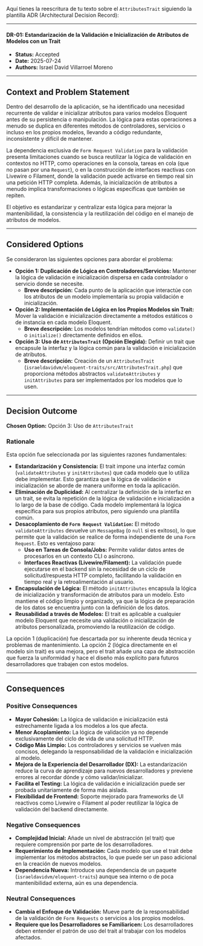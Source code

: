 Aquí tienes la reescritura de tu texto sobre el `AttributesTrait` siguiendo la plantilla ADR (Architectural Decision Record):

---

#### DR-01: Estandarización de la Validación e Inicialización de Atributos de Modelos con un Trait

- **Status:** Accepted
- **Date:** 2025-07-24
- **Authors:** Israel David Villarroel Moreno

---

## Context and Problem Statement

Dentro del desarrollo de la aplicación, se ha identificado una necesidad recurrente de validar e inicializar atributos para varios modelos Eloquent antes de su persistencia o manipulación. La lógica para estas operaciones a menudo se duplica en diferentes métodos de controladores, servicios o incluso en los propios modelos, llevando a código redundante, inconsistente y difícil de mantener.

La dependencia exclusiva de `Form Request Validation` para la validación presenta limitaciones cuando se busca reutilizar la lógica de validación en contextos no HTTP, como operaciones en la consola, tareas en cola (que no pasan por una `Request`), o en la construcción de interfaces reactivas con Livewire o Filament, donde la validación puede activarse en tiempo real sin una petición HTTP completa. Además, la inicialización de atributos a menudo implica transformaciones o lógicas específicas que también se repiten.

El objetivo es estandarizar y centralizar esta lógica para mejorar la mantenibilidad, la consistencia y la reutilización del código en el manejo de atributos de modelos.

---

## Considered Options

Se consideraron las siguientes opciones para abordar el problema:

-   **Opción 1: Duplicación de Lógica en Controladores/Servicios:** Mantener la lógica de validación e inicialización dispersa en cada controlador o servicio donde se necesite.
    * **Breve descripción:** Cada punto de la aplicación que interactúe con los atributos de un modelo implementaría su propia validación e inicialización.
-   **Opción 2: Implementación de Lógica en los Propios Modelos sin Trait:** Mover la validación e inicialización directamente a métodos estáticos o de instancia en cada modelo Eloquent.
    * **Breve descripción:** Los modelos tendrían métodos como `validate()` o `initialize()` directamente definidos en ellos.
-   **Opción 3: Uso de `AttributesTrait` (Opción Elegida):** Definir un trait que encapsule la interfaz y la lógica común para la validación e inicialización de atributos.
    * **Breve descripción:** Creación de un `AttributesTrait` (`israeldavidvm/eloquent-traits/src/AttributesTrait.php`) que proporciona métodos abstractos `validateAttributes` y `initAttributes` para ser implementados por los modelos que lo usen.

---

## Decision Outcome

**Chosen Option:** Opción 3: Uso de `AttributesTrait`

### Rationale

Esta opción fue seleccionada por las siguientes razones fundamentales:

-   **Estandarización y Consistencia:** El trait impone una interfaz común (`validateAttributes` y `initAttributes`) que cada modelo que lo utiliza debe implementar. Esto garantiza que la lógica de validación e inicialización se aborde de manera uniforme en toda la aplicación.
-   **Eliminación de Duplicidad:** Al centralizar la definición de la interfaz en un trait, se evita la repetición de la lógica de validación e inicialización a lo largo de la base de código. Cada modelo implementará la lógica específica para sus propios atributos, pero siguiendo una plantilla común.
-   **Desacoplamiento de `Form Request Validation`:** El método `validateAttributes` devuelve un `MessageBag` (o `null` si es exitoso), lo que permite que la validación se realice de forma independiente de una `Form Request`. Esto es ventajoso para:
    * **Uso en Tareas de Consola/Jobs:** Permite validar datos antes de procesarlos en un contexto CLI o asíncrono.
    * **Interfaces Reactivas (Livewire/Filament):** La validación puede ejecutarse en el backend sin la necesidad de un ciclo de solicitud/respuesta HTTP completo, facilitando la validación en tiempo real y la retroalimentación al usuario.
-   **Encapsulación de Lógica:** El método `initAttributes` encapsula la lógica de inicialización y transformación de atributos para un modelo. Esto mantiene el código limpio y organizado, ya que la lógica de preparación de los datos se encuentra junto con la definición de los datos.
-   **Reusabilidad a través de Modelos:** El trait es aplicable a cualquier modelo Eloquent que necesite una validación o inicialización de atributos personalizada, promoviendo la reutilización de código.

La opción 1 (duplicación) fue descartada por su inherente deuda técnica y problemas de mantenimiento. La opción 2 (lógica directamente en el modelo sin trait) es una mejora, pero el trait añade una capa de abstracción que fuerza la uniformidad y hace el diseño más explícito para futuros desarrolladores que trabajen con estos modelos.

---

## Consequences

### Positive Consequences

-   **Mayor Cohesión:** La lógica de validación e inicialización está estrechamente ligada a los modelos a los que afecta.
-   **Menor Acoplamiento:** La lógica de validación ya no depende exclusivamente del ciclo de vida de una solicitud HTTP.
-   **Código Más Limpio:** Los controladores y servicios se vuelven más concisos, delegando la responsabilidad de la validación e inicialización al modelo.
-   **Mejora de la Experiencia del Desarrollador (DX):** La estandarización reduce la curva de aprendizaje para nuevos desarrolladores y previene errores al recordar dónde y cómo validar/inicializar.
-   **Facilita el Testing:** La lógica de validación e inicialización puede ser probada unitariamente de forma más aislada.
-   **Flexibilidad de Frontend:** Soporte mejorado para frameworks de UI reactivos como Livewire o Filament al poder reutilizar la lógica de validación del backend directamente.

### Negative Consequences

-   **Complejidad Inicial:** Añade un nivel de abstracción (el trait) que requiere comprensión por parte de los desarrolladores.
-   **Requerimiento de Implementación:** Cada modelo que use el trait debe implementar los métodos abstractos, lo que puede ser un paso adicional en la creación de nuevos modelos.
-   **Dependencia Nueva:** Introduce una dependencia de un paquete (`israeldavidvm/eloquent-traits`) aunque sea interno o de poca mantenibilidad externa, aún es una dependencia.

### Neutral Consequences

-   **Cambia el Enfoque de Validación:** Mueve parte de la responsabilidad de la validación de `Form Requests` o servicios a los propios modelos.
-   **Requiere que los Desarrolladores se Familiaricen:** Los desarrolladores deben entender el patrón de uso del trait al trabajar con los modelos afectados.